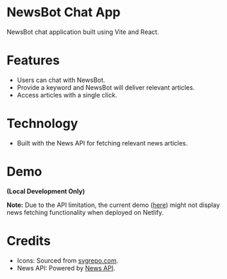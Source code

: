 # NewsBot Chat App
NewsBot chat application built using Vite and React.

# Features
- Users can chat with NewsBot.
- Provide a keyword and NewsBot will deliver relevant articles.
- Access articles with a single click.

# Technology
- Built with the News API for fetching relevant news articles.

# Demo
**(Local Development Only)**

**Note:** Due to the API limitation, the current demo ([here](https://reactnewsbot.netlify.app/)) might not display news fetching functionality when deployed on Netlify.

# Credits
- Icons: Sourced from [svgrepo.com](https://www.svgrepo.com).
- News API: Powered by [News API](https://newsapi.org/).
